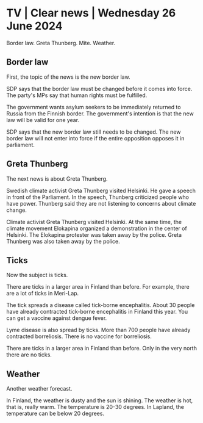 # TV \| Clear news \| Wednesday 26 June 2024

Border law. Greta Thunberg. Mite. Weather.

## Border law

First, the topic of the news is the new border law.

SDP says that the border law must be changed before it comes into force. The party's MPs say that human rights must be fulfilled.

The government wants asylum seekers to be immediately returned to Russia from the Finnish border. The government's intention is that the new law will be valid for one year.

SDP says that the new border law still needs to be changed. The new border law will not enter into force if the entire opposition opposes it in parliament.

## Greta Thunberg

The next news is about Greta Thunberg.

Swedish climate activist Greta Thunberg visited Helsinki. He gave a speech in front of the Parliament. In the speech, Thunberg criticized people who have power. Thunberg said they are not listening to concerns about climate change.

Climate activist Greta Thunberg visited Helsinki. At the same time, the climate movement Elokapina organized a demonstration in the center of Helsinki. The Elokapina protester was taken away by the police. Greta Thunberg was also taken away by the police.

## Ticks

Now the subject is ticks.

There are ticks in a larger area in Finland than before. For example, there are a lot of ticks in Meri-Lap.

The tick spreads a disease called tick-borne encephalitis. About 30 people have already contracted tick-borne encephalitis in Finland this year. You can get a vaccine against dengue fever.

Lyme disease is also spread by ticks. More than 700 people have already contracted borreliosis. There is no vaccine for borreliosis.

There are ticks in a larger area in Finland than before. Only in the very north there are no ticks.

## Weather

Another weather forecast.

In Finland, the weather is dusty and the sun is shining. The weather is hot, that is, really warm. The temperature is 20-30 degrees. In Lapland, the temperature can be below 20 degrees.

